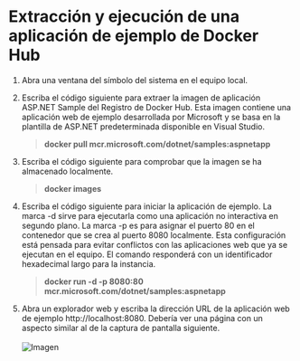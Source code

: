 # Extracción y ejecución de una aplicación de ejemplo de Docker Hub

1. Abra una ventana del símbolo del sistema en el equipo local.

2. Escriba el código siguiente para extraer la imagen de aplicación ASP.NET Sample del Registro de Docker Hub. Esta imagen contiene una aplicación web de ejemplo desarrollada por Microsoft y se basa en la plantilla de ASP.NET predeterminada disponible en Visual Studio. 

    >**docker pull mcr.microsoft.com/dotnet/samples:aspnetapp**

3. Escriba el código siguiente para comprobar que la imagen se ha almacenado localmente.

    >**docker images**

4. Escriba el código siguiente para iniciar la aplicación de ejemplo. La marca -d sirve para ejecutarla como una aplicación no interactiva en segundo plano. La marca -p es para asignar el puerto 80 en el contenedor que se crea al puerto 8080 localmente. Esta configuración está pensada para evitar conflictos con las aplicaciones web que ya se ejecutan en el equipo. El comando responderá con un identificador hexadecimal largo para la instancia.

    >**docker run -d -p 8080:80 mcr.microsoft.com/dotnet/samples:aspnetapp**

5. Abra un explorador web y escriba la dirección URL de la aplicación web de ejemplo http://localhost:8080. Debería ver una página con un aspecto similar al de la captura de pantalla siguiente.
<br><br>
![Imagen](https://learn.microsoft.com/es-mx/training/modules/intro-to-containers/media/3-sample-web-app.png)
